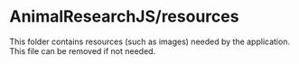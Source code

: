 # AnimalResearchJS/resources

This folder contains resources (such as images) needed by the application. This file can
be removed if not needed.
